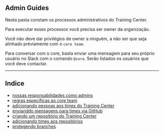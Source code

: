 ## Admin Guides

Nesta pasta constam os processos administrativos do Training Center.

Para executar esses processos você precisa ser owner da organização.

Você não deve dar privilégios de owner a ninguém, a não ser que seja alinhado préviamente com o `core team`.

Para conversar com o core, basta enviar uma mensagem para seu próprio usuário no Slack com o comando `@core`. Serão listados os usuários que você deve contactar.

---

## Indice

- [nossas responsabilidades como admins](docs/ADMINS_GUIDE.md)
- [regras específicas ao core team](docs/core_guidelines.md)
- [adicionando pessoas aos times do Training Center](docs/add-team-members.md)
- [envianddo mensagens para times via GitHub](docs/sending-group-messages.md)
- [criando um repositório do Training Center](docs/creating-repository.md)
- [adicionando times aos repositórios](docs/add-repository-team.md)
- [protegendo branches](docs/protect-branches.md)
